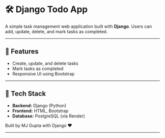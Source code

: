 
# 🛠️ Django Todo App

A simple task management web application built with **Django**. Users can add, update, delete, and mark tasks as completed.

---

## 🚀 Features

- Create, update, and delete tasks
- Mark tasks as completed
- Responsive UI using Bootstrap

---

## 🧰 Tech Stack

- **Backend:** Django (Python)
- **Frontend:** HTML, Bootstrap
- **Database:** PostgreSQL (via Render)


Built by MJ Gupta with Django ❤️

---



